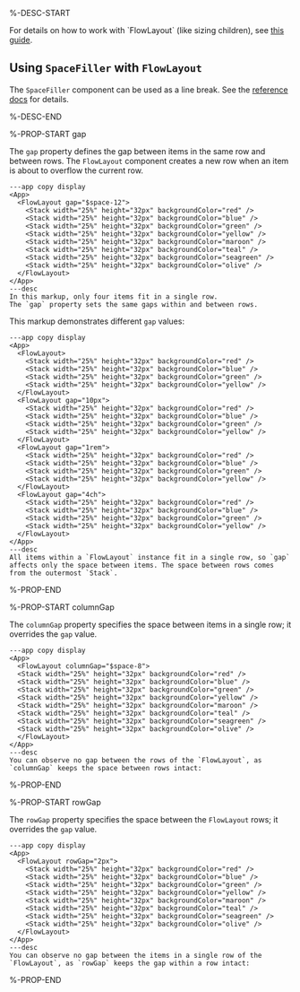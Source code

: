 %-DESC-START

For details on how to work with \`FlowLayout\` (like sizing children), see [this guide](/layout#flowlayout).

## Using `SpaceFiller` with `FlowLayout`

The `SpaceFiller` component can be used as a line break.
See the [reference docs](/components/SpaceFiller) for details.

%-DESC-END

%-PROP-START gap

The `gap` property defines the gap between items in the same row and between rows. The `FlowLayout` component creates a new row when an item is about to overflow the current row.

```xmlui-pg copy display name="Example: gap"
---app copy display
<App>
  <FlowLayout gap="$space-12">
    <Stack width="25%" height="32px" backgroundColor="red" />
    <Stack width="25%" height="32px" backgroundColor="blue" />
    <Stack width="25%" height="32px" backgroundColor="green" />
    <Stack width="25%" height="32px" backgroundColor="yellow" />
    <Stack width="25%" height="32px" backgroundColor="maroon" />
    <Stack width="25%" height="32px" backgroundColor="teal" />
    <Stack width="25%" height="32px" backgroundColor="seagreen" />
    <Stack width="25%" height="32px" backgroundColor="olive" />
  </FlowLayout>
</App>
---desc
In this markup, only four items fit in a single row. 
The `gap` property sets the same gaps within and between rows.
```

This markup demonstrates different `gap` values:

```xmlui-pg copy display name="Example: different size units"
---app copy display
<App>
  <FlowLayout>
    <Stack width="25%" height="32px" backgroundColor="red" />
    <Stack width="25%" height="32px" backgroundColor="blue" />
    <Stack width="25%" height="32px" backgroundColor="green" />
    <Stack width="25%" height="32px" backgroundColor="yellow" />
  </FlowLayout>
  <FlowLayout gap="10px">
    <Stack width="25%" height="32px" backgroundColor="red" />
    <Stack width="25%" height="32px" backgroundColor="blue" />
    <Stack width="25%" height="32px" backgroundColor="green" />
    <Stack width="25%" height="32px" backgroundColor="yellow" />
  </FlowLayout>
  <FlowLayout gap="1rem">
    <Stack width="25%" height="32px" backgroundColor="red" />
    <Stack width="25%" height="32px" backgroundColor="blue" />
    <Stack width="25%" height="32px" backgroundColor="green" />
    <Stack width="25%" height="32px" backgroundColor="yellow" />
  </FlowLayout>
  <FlowLayout gap="4ch">
    <Stack width="25%" height="32px" backgroundColor="red" />
    <Stack width="25%" height="32px" backgroundColor="blue" />
    <Stack width="25%" height="32px" backgroundColor="green" />
    <Stack width="25%" height="32px" backgroundColor="yellow" />
  </FlowLayout>
</App>
---desc
All items within a `FlowLayout` instance fit in a single row, so `gap` affects only the space between items. The space between rows comes from the outermost `Stack`.
```

%-PROP-END

%-PROP-START columnGap

The `columnGap` property specifies the space between items in a single row; it overrides the `gap` value.

```xmlui-pg copy display name="Example: columnGap"
---app copy display
<App>
  <FlowLayout columnGap="$space-8">
  <Stack width="25%" height="32px" backgroundColor="red" />
  <Stack width="25%" height="32px" backgroundColor="blue" />
  <Stack width="25%" height="32px" backgroundColor="green" />
  <Stack width="25%" height="32px" backgroundColor="yellow" />
  <Stack width="25%" height="32px" backgroundColor="maroon" />
  <Stack width="25%" height="32px" backgroundColor="teal" />
  <Stack width="25%" height="32px" backgroundColor="seagreen" />
  <Stack width="25%" height="32px" backgroundColor="olive" />
  </FlowLayout>
</App>
---desc
You can observe no gap between the rows of the `FlowLayout`, as `columnGap` keeps the space between rows intact:
```

%-PROP-END

%-PROP-START rowGap

The `rowGap` property specifies the space between the `FlowLayout` rows; it overrides the `gap` value.

```xmlui-pg copy display name="Example: rowGap"
---app copy display
<App>
  <FlowLayout rowGap="2px">
    <Stack width="25%" height="32px" backgroundColor="red" />
    <Stack width="25%" height="32px" backgroundColor="blue" />
    <Stack width="25%" height="32px" backgroundColor="green" />
    <Stack width="25%" height="32px" backgroundColor="yellow" />
    <Stack width="25%" height="32px" backgroundColor="maroon" />
    <Stack width="25%" height="32px" backgroundColor="teal" />
    <Stack width="25%" height="32px" backgroundColor="seagreen" />
    <Stack width="25%" height="32px" backgroundColor="olive" />
  </FlowLayout>
</App>
---desc
You can observe no gap between the items in a single row of the `FlowLayout`, as `rowGap` keeps the gap within a row intact:
```

%-PROP-END
